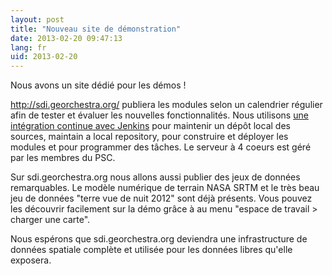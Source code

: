 ```yaml
---
layout: post
title: "Nouveau site de démonstration"
date: 2013-02-20 09:47:13
lang: fr
uid: 2013-02-20
---
```


<p>Nous avons un site dédié pour les démos !</p>
<p><a href="http://sdi.georchestra.org/" hreflang="fr">http://sdi.georchestra.org/</a> publiera les modules selon un calendrier
régulier afin de tester et évaluer les nouvelles fonctionnalités. Nous
utilisons <a href="http://sdi.georchestra.org/ci/" hreflang="en">une
intégration continue avec Jenkins</a> pour maintenir un dépôt local des
sources, maintain a local repository, pour construire et déployer les modules
et pour programmer des tâches. Le serveur à 4 coeurs est géré par les membres
du PSC.</p>

<!--more-->

<p>Sur sdi.georchestra.org nous allons aussi publier des jeux de données
remarquables. Le modèle numérique de terrain NASA SRTM et le très beau jeu de
données &quot;terre vue de nuit 2012&quot; sont déjà présents. Vous pouvez les découvrir
facilement sur la démo grâce à au menu &quot;espace de travail &gt; charger une
carte&quot;.</p>
<p>Nous espérons que sdi.georchestra.org deviendra une infrastructure de
données spatiale complète et utilisée pour les données libres qu'elle
exposera.</p>

